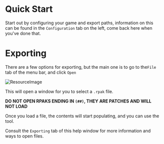 # Quick Start #
Start out by configuring your game and export paths, information on this can be found in the `Configuration` tab on the left, come back here when you've done that.

# Exporting #
There are a few options for exporting, but the main one is to go to the`File` tab of the menu bar, and click `Open`

![ResourceImage](Resources/HelpMenu/QuickStart/OpenFile.png)

This will open a window for you to select a `.rpak` file.

**DO NOT OPEN RPAKS ENDING IN `(##)`, THEY ARE PATCHES AND WILL NOT LOAD**

Once you load a file, the contents will start populating, and you can use the tool.

Consult the `Exporting` tab of this help window for more information and ways to open files.